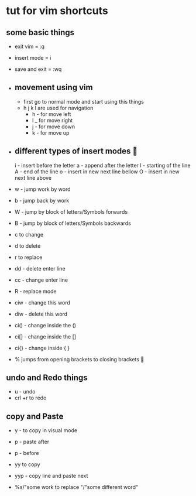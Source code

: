 # tut for vim shortcuts 

## some basic things 
- exit vim = :q 
-  insert mode = i 
-  save and exit = :wq
 
- ## movement using vim 
  - first go to normal mode and start using this things 
  - h j k l  are used for navigation 
    - h - for move left 
    - l _ for move right 
    - j - for move down 
    - k - for move up 
- ## different types of insert modes 🚀
   i - insert before the letter 
   a - append  after the letter 
   I -  starting of the line 
   A - end of the line 
   o - insert in new next line bellow 
   O - insert in new next line above 
-  w - jump work by word  
-  b - jump  back by work 
- W - jump by block of letters/Symbols forwards
- B - jump by block of letters/Symbols backwards

- c to change 
- d to delete 
- r to replace 

- dd - delete enter line 
- cc - change enter line 
- R - replace mode

- ciw - change this word
- diw - delete this word

- ci() -  change inside the ()
- ci[] - change inside the []
- ci{} - change inside  { } 

- %  jumps from opening brackets to closing brackets 🚀



## undo and Redo things 

- u - undo 
- crl +r  to redo 


## copy and Paste 
- y - to copy in visual mode 
- p -  paste after 
- p - before

- yy to copy 

- yyp  - copy line and paste next 

- %s/"some work to replace "/"some different  word"
